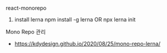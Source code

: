 react-monorepo

1. install lerna
npm install -g lerna 
   OR npx lerna init

Mono Repo 관리 
- https://kdydesign.github.io/2020/08/25/mono-repo-lerna/